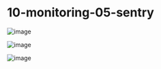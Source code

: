 # 10-monitoring-05-sentry

![image](https://user-images.githubusercontent.com/67621467/134803944-4a7fbed2-8d04-42b3-9a2e-3985eb284beb.png)


![image](https://user-images.githubusercontent.com/67621467/134803986-b3f8f767-bd74-42f4-a467-3d5932f2b782.png)



![image](https://user-images.githubusercontent.com/67621467/134804059-d7d07687-168c-4378-ba99-8e2522395761.png)

